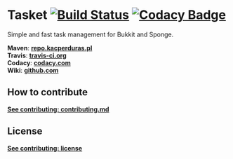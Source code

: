 
# Tasket [![Build Status](http://travis-ci.org/kacperduras/Tasket.svg?branch=master)](http://travis-ci.org/kacperduras/Tasket) [![Codacy Badge](https://api.codacy.com/project/badge/Grade/e5a8584f4c3e42278743b26d2764de21)](https://www.codacy.com/app/kacperduras/Tasket?utm_source=github.com&amp;utm_medium=referral&amp;utm_content=kacperduras/Tasket&amp;utm_campaign=Badge_Grade)
Simple and fast task management for Bukkit and Sponge.

**Maven**: [**repo.kacperduras.pl**](http://repo.kacperduras.pl)  
**Travis**: [**travis-ci.org**](http://travis-ci.org/kacperduras/Tasket)  
**Codacy**: [**codacy.com**](http://www.codacy.com/app/kacperduras/Tasket/dashboard)  
**Wiki**: [**github.com**](https://github.com/kacperduras/Tasket/wiki)

## How to contribute
[**See contributing: contributing.md**](CONTRIBUTING.md)

## License
[**See contributing: license**](LICENSE)
